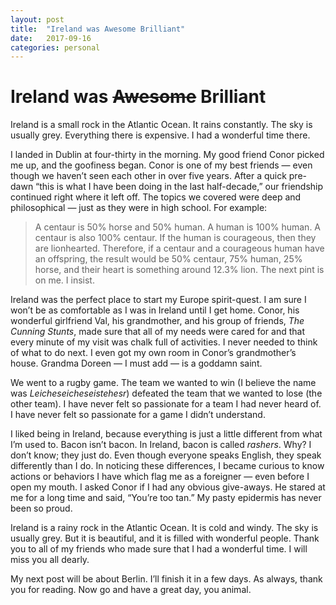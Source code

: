 ```yaml
---
layout: post
title:  "Ireland was Awesome Brilliant"
date:   2017-09-16
categories: personal
---
```


# Ireland was ~~Awesome~~ Brilliant

Ireland is a small rock in the Atlantic Ocean. It rains constantly. The sky is usually grey. Everything there is expensive. I had a wonderful time there.

I landed in Dublin at four-thirty in the morning. My good friend Conor picked me up, and the goofiness began. Conor is one of my best friends — even though we haven’t seen each other in over five years. After a quick pre-dawn “this is what I have been doing in the last half-decade,” our friendship continued right where it left off. The topics we covered were deep and philosophical — just as they were in high school. For example:
> A centaur is 50% horse and 50% human. A human is 100% human. A centaur is also 100% centaur. If the human is courageous, then they are lionhearted. Therefore, if a centaur and a courageous human have an offspring, the result would be 50% centaur, 75% human, 25% horse, and their heart is something around 12.3% lion. The next pint is on me. I insist.

Ireland was the perfect place to start my Europe spirit-quest. I am sure I won’t be as comfortable as I was in Ireland until I get home. Conor, his wonderful girlfriend Val, his grandmother, and his group of friends, *The Cunning Stunts*, made sure that all of my needs were cared for and that every minute of my visit was chalk full of activities. I never needed to think of what to do next. I even got my own room in Conor’s grandmother’s house. Grandma Doreen — I must add — is a goddamn saint.

We went to a rugby game. The team we wanted to win (I believe the name was *Leicheseicheseistehesr*) defeated the team that we wanted to lose (the other team). I have never felt so passionate for a team I had never heard of. I have never felt so passionate for a game I didn’t understand.

I liked being in Ireland, because everything is just a little different from what I’m used to. Bacon isn’t bacon. In Ireland, bacon is called *rashers*. Why? I don’t know; they just do. Even though everyone speaks English, they speak differently than I do. In noticing these differences, I became curious to know actions or behaviors I have which flag me as a foreigner — even before I open my mouth. I asked Conor if I had any obvious give-aways. He stared at me for a long time and said, “You’re too tan.” My pasty epidermis has never been so proud.

Ireland is a rainy rock in the Atlantic Ocean. It is cold and windy. The sky is usually grey. But it is beautiful, and it is filled with wonderful people. Thank you to all of my friends who made sure that I had a wonderful time. I will miss you all dearly.

My next post will be about Berlin. I’ll finish it in a few days. As always, thank you for reading. Now go and have a great day, you animal.
